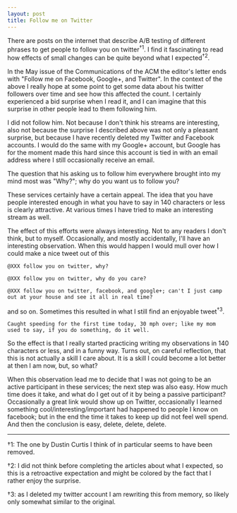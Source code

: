 ```yaml
---
layout: post
title: Follow me on Twitter
---
```


There are posts on the internet that describe A/B testing of different
phrases to get people to follow you on twitter<sup>&dagger;1</sup>.  I
find it fascinating to read how effects of small changes can be quite
beyond what I expected<sup>&dagger;2</sup>.

In the May issue of the Communications of the ACM the editor's letter
ends with "Follow me on Facebook, Google+, and Twitter".  In the
context of the above I really hope at some point to get some data
about his twitter followers over time and see how this affected the
count.  I certainly experienced a bid surprise when I read it, and I
can imagine that this surprise in other people lead to them following
him.

I did not follow him.  Not because I don't think his streams are
interesting, also not because the surprise I described above was not
only a pleasant surprise, but because I have recently deleted my
Twitter and Facebook accounts.  I would do the same with my Google+
account, but Google has for the moment made this hard since this
account is tied in with an email address where I still occasionally
receive an email.

The question that his asking us to follow him everywhere brought into
my mind most was "Why?"; why do you want us to follow you?

These services certainly have a certain appeal.  The idea that you
have people interested enough in what you have to say in 140
characters or less is clearly attractive.  At various times I have
tried to make an interesting stream as well.

The effect of this efforts were always interesting.  Not to any
readers I don't think, but to myself.  Occasionally, and mostly
accidentally, I'll have an interesting observation.  When this would
happen I would mull over how I could make a nice tweet out of this

    @XXX follow you on twitter, why?

    @XXX follow you on twitter, why do you care?

    @XXX follow you on twitter, facebook, and google+; can't I just camp out at your house and see it all in real time?

and so on.  Sometimes this resulted in what I still find an enjoyable
tweet<sup>&dagger;3</sup>.

    Caught speeding for the first time today, 30 mph over; like my mom used to say, if you do something, do it well.

So the effect is that I really started practicing writing my
observations in 140 characters or less, and in a funny way.  Turns
out, on careful reflection, that this is not actually a skill I care
about.  It is a skill I could become a lot better at then I am now,
but, so what?

When this observation lead me to decide that I was not going to be an
active participant in these services; the next step was also easy.
How much time does it take, and what do I get out of it by being a
passive participant?  Occasionally a great link would show up on
Twitter, occasionally I learned something cool/interesting/important
had happened to people I know on facebook; but in the end the time it
takes to keep up did not feel well spend.  And then the conclusion is
easy, delete, delete, delete.

------------------------------------------------------------

&dagger;1: The one by Dustin Curtis I think of in particular seems to
have been removed.

&dagger;2: I did not think before completing the articles about what I
expected, so this is a retroactive expectation and might be colored by
the fact that I rather enjoy the surprise.

&dagger;3: as I deleted my twitter account I am rewriting this from
memory, so likely only somewhat similar to the original.